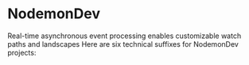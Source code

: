 # NodemonDev
Real-time asynchronous event processing enables customizable watch paths and landscapes Here are six technical suffixes for NodemonDev projects:
